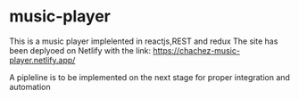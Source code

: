 # music-player
This is a music player implelented in reactjs,REST and redux
The site has been deplyoed on Netlify with the link: https://chachez-music-player.netlify.app/

A pipleline is to be implemented on the next stage for proper integration and automation
